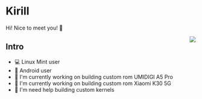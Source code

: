 # Kirill
Hi! Nice to meet you! 🧐

[<img align="right" src="https://github-readme-stats.vercel.app/api?username=hadenix&hide_border=true">](#)

## Intro
- 💻 Linux Mint user
- 📱 Android user
- 🔭 I'm currently working on building custom rom UMIDIGI A5 Pro
- 🔭 I'm currently working on building custom rom Xiaomi K30 5G
- 🤔 I'm need help building custom kernels
